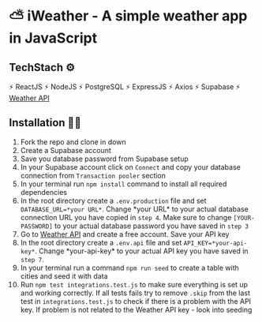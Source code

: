 # ⛅️ iWeather - A simple weather app in JavaScript

## TechStach ⚙️
⚡ ReactJS
⚡ NodeJS
⚡ PostgreSQL
⚡ ExpressJS
⚡ Axios
⚡ Supabase
⚡ [Weather API](https://www.weatherapi.com)

## Installation 👨‍💻
1. Fork the repo and clone in down
2. Create a Supabase account
3. Save you database password from Supabase setup
4. In your Supabase account click on `Connect` and copy your database connection from `Transaction pooler` section
5. In your terminal run `npm install` command to install all required dependencies
6. In the root directory create a `.env.production` file and set `DATABASE_URL=*your URL*`. Change \*your URL\* to your actual database connection URL you have copied in `step 4`. Make sure to change `[YOUR-PASSWORD]` to your actual database password you have saved in `step 3`
7. Go to [Weather API](https://www.weatherapi.com) and create a free account. Save your API key
8. In the root directory create a `.env.api` file and set `API_KEY=*your-api-key*`. Change \*your-api-key\* to your actual API key you have saved in `step 7`.
9. In your terminal run a command `npm run seed` to create a table with cities and seed it with data
10. Run `npm test integrations.test.js` to make sure everything is set up and working correctly. If all tests fails try to remove `.skip` from the last test in `integrations.test.js` to check if there is a problem with the API key. If problem is not related to the Weather API key - look into seeding